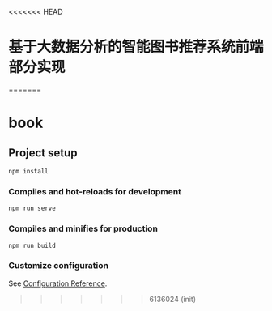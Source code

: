 <<<<<<< HEAD
# 基于大数据分析的智能图书推荐系统前端部分实现
=======
# book

## Project setup
```
npm install
```

### Compiles and hot-reloads for development
```
npm run serve
```

### Compiles and minifies for production
```
npm run build
```

### Customize configuration
See [Configuration Reference](https://cli.vuejs.org/config/).
>>>>>>> 6136024 (init)
